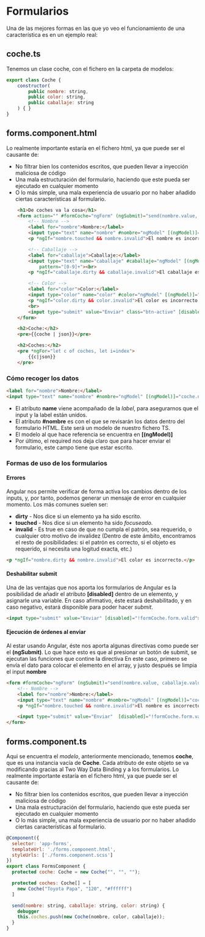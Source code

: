 # Formularios

Una de las mejores formas en las que yo veo el funcionamiento de una característica es en un ejemplo real:


## coche.ts
Tenemos un clase coche, con el fichero en la carpeta de modelos:
```javascript
export class Coche {
    constructor(
        public nombre: string,
        public color: string,
        public caballaje: string
    ) { }
}
```

## forms.component.html
Lo realmente importante estaría en el fichero html, ya que puede ser el causante de: 
* No filtrar bien los contenidos escritos, que pueden llevar a inyección maliciosa de código
* Una mala estructuración del formulario, haciendo que este pueda ser ejecutado en cualquier momento
* O lo más simple, una mala experiencia de usuario por no haber añadido ciertas características al formulario.
```html
    <h1>De coches va la cosa</h1>
    <form action="" #formCoche="ngForm" (ngSubmit)="send(nombre.value, caballaje.value, color.value); formCoche.reset();">
        <!-- Nombre -->
        <label for="nombre">Nombre:</label>
        <input type="text" name="nombre" #nombre="ngModel" [(ngModel)]="coche.nombre" required><br>
        <p *ngIf="nombre.touched && nombre.invalid">El nombre es incorrecto.</p>

        <!-- Caballaje -->
        <label for="caballaje">Caballaje:</label>
        <input type="text" name="caballaje" #caballaje="ngModel" [(ngModel)]="coche.caballaje" required
            pattern="[0-9]+"><br>
        <p *ngIf="caballaje.dirty && caballaje.invalid">El caballaje es incorrecto.</p>

        <!-- Color -->
        <label for="color">Color:</label>
        <input type="color" name="color" #color="ngModel" [(ngModel)]="coche.color" required pattern="#[0-9a-fA-F]+"><br>
        <p *ngIf="color.dirty && color.invalid">El color es incorrecto.</p>
        <br>
        <input type="submit" value="Enviar" class="btn-active" [disabled]="!formCoche.form.valid">
    </form>

    <h2>Coche:</h2>
    <pre>{{coche | json}}</pre>

    <h2>Coches:</h2>
    <pre *ngFor="let c of coches, let i=index">
        {{c|json}}
    </pre>
```

### Cómo recoger los datos
<!-- Nombre -->
```html
<label for="nombre">Nombre:</label>
<input type="text" name="nombre" #nombre="ngModel" [(ngModel)]="coche.nombre" required>
```
* El atributo **name** viene acompañado de la *label*, para asegurarnos que el input y la label están unidos.
* El atributo **#nombre** es con el que se revisarán los datos dentro del formulario HTML. Este será un modelo de nuestro fichero TS.
* El modelo al que hace referencia se encuentra en **[(ngModel)]**
* Por último, el required nos deja claro que para hacer enviar el formulario, este campo tiene que estar escrito.

### Formas de uso de los formularios
#### Errores
Angular nos permite verificar de forma activa los cambios dentro de los inputs, y, por tanto, podemos generar un mensaje de error en cualquier momento.
Los más comunes suelen ser:
* **dirty** - Nos dice si un elemento ya ha sido escrito.
* **touched** - Nos dice si un elemento ha sido *focuseado*.
* **invalid** - Es true en caso de que no cumpla el patrón, sea requerido, o cualquier otro motivo de invalidez (Dentro de este ámbito, encontramos el resto de posibilidades: si el patrón es correcto, si el objeto es requerido, si necesita una logitud exacta, etc.)
```html
<p *ngIf="nombre.dirty && nombre.invalid">El color es incorrecto.</p>
```

#### Deshabilitar submit
Una de las ventajas que nos aporta los formularios de Angular es la posibilidad de añadir el atributo **[disabled]** dentro de un elemento, y asignarle una variable. En caso afirmativo, éste estará deshabilitado, y en caso negativo, estará disponible para poder hacer *submit*.
```html
<input type="submit" value="Enviar" [disabled]="!formCoche.form.valid">
```

#### Ejecución de órdenes al enviar
Al estar usando Angular, éste nos aporta algunas directivas como puede ser el **(ngSubmit)**. Lo que hace esto es que al presionar un botón de submit, se ejecutan las funciones que contine la directiva
En este caso, primero se envía el dato para colocar el elemento en el array, y justo después se limpia el input **nombre**
```html
<form #formCoche="ngForm" (ngSubmit)="send(nombre.value, caballaje.value, color.value); formCoche.reset();">
    <!-- Nombre -->
    <label for="nombre">Nombre:</label>
    <input type="text" name="nombre" #nombre="ngModel" [(ngModel)]="coche.nombre" required><br>
    <p *ngIf="nombre.touched && nombre.invalid">El nombre es incorrecto.</p>

    <input type="submit" value="Enviar"  [disabled]="!formCoche.form.valid"/>
</form>
```

## forms.component.ts
Aqui se encuentra el *modelo*, anteriormente mencionado, tenemos **coche**, que es una instancia vacía de **Coche**. Cada atributo de este objeto se va modificando gracias al Two Way Data Binding y a los formularios.
Lo realmente importante estaría en el fichero html, ya que puede ser el causante de: 
* No filtrar bien los contenidos escritos, que pueden llevar a inyección maliciosa de código
* Una mala estructuración del formulario, haciendo que este pueda ser ejecutado en cualquier momento
* O lo más simple, una mala experiencia de usuario por no haber añadido ciertas características al formulario.
```javascript
@Component({
  selector: 'app-forms',
  templateUrl: './forms.component.html',
  styleUrls: ['./forms.component.scss']
})
export class FormsComponent {
  protected coche: Coche = new Coche("", "", "");

  protected coches: Coche[] = [
    new Coche("Toyota Papa", "120", "#ffffff")
  ]

  send(nombre: string, caballaje: string, color: string) {
    debugger
    this.coches.push(new Coche(nombre, color, caballaje));
  }
}
```